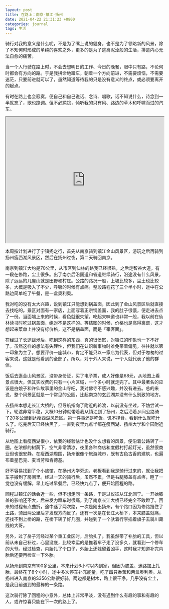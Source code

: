 ```yaml
---
layout: post
title: 在路上：南京-镇江-扬州
date: 2021-04-22 21:31:23 +0800
categories: journal
tags: 生活
---
```


骑行对我的意义是什么呢，不是为了嘴上说的健身，也不是为了领略新的风景，除了不知何时形成的单纯的喜欢之外，更多的是为了逃离泥淖般的生活，排遣内心无法自愈的痛苦。

当一个人行驶在路上时，不会去想明日的工作、今日的晚餐，眼中只有路，不论何时都会有方向的路。于是我拼命地蹬车，朝着一个方向前进，不需要烦恼，不需要迷茫，只要前进就可以了，虽然知道等待我的只是没有意义的终点，或必须要离开的起点。

有时在路上也会寂寞，便自己和自己说话、念诗、唱歌，话不知说什么，诗念到一半就忘了，歌也跑调。但不必尴尬，倾听我的只有风、路边的草木和呼啸而过的汽车。

<iframe src="https://www.google.com/maps/d/embed?mid=1mHTHszyBUV7-d3onPxnAlXovH8kqigme" width="100%" height="400"></iframe>

本周按计划进行了宁镇扬之行，首先从南京骑到镇江金山风景区，游玩之后再骑到扬州瘦西湖风景区，然后在扬州过夜，第二天骑回南京。

南京到镇江大约是70公里，从市区到仙林的路我已经很熟，之后走智谷大道，有一段在修路，尘土很多。出了南京后沿国道和省道继续骑行，沿途没有什么风景，除了远远的几座山就是田野和村庄。公路的路况一般，上坡比较多，尘土也比较多，大概是吸入了不少，呼吸的时候有点痛。整段路程花了三个半小时，途中在公路边简单吃了午餐，是一盒奥利奥。

我对吃的没有太大兴趣，说到镇江只能想到锅盖面，因此到了金山风景区后就直接去找吃的。景区对面有一家店，上面写着正宗锅盖面，我的肚子很饿，便走进去点了一份。当面端上来的时候，看色就很失望，吃起来味道也非常一般，我以前在仙林读书时吃过锅盖面，绝对不是这样的。等结账的时候，价格也是高得离谱，这才想起来菜单上并没有标价格，这不是锅盖面，而是「宰客面」。

在经过了长途跋涉后，吃到这样的东西，真的很愤怒，对镇江的印象也一下不好了。虽然这样的想法有失理性，但我们在认识新事物时难免带着偏见，往往就以第一印象为主了。想要评价一座城市，肯定不能只以一家店为代表，但对于匆匆的过客来说，这就是他看到的全部了。所以，对于外人来说，一个人就代表了他的群体。

饭后去逛金山风景区，没带身份证，买了电子票，成人好像是68元，从地图上看景点很大，但其实收费的只有一小片区域，一个多小时就走完了。其中最著名的应该是白娘子和许仙故事里的金山寺吧，我对佛寺不感兴趣，并没有进去。总的来说，整个风景区就是一个常见的公园，比起南京的玄武湖并没有什么别致的地方。

去扬州本想走长江大桥的，但导航指向了附近的轮渡，以前没有坐过，不妨尝试一下。轮渡非常平稳，大概10分钟就带着我从镇江到了扬州，之后沿着乡间公路骑了20多公里到达瘦西湖风景区。第一件事还是吃饭，饥不择食，看到什么就吃什么了。吃完后天已经快黑了，一直到夜里九点半都在瘦西湖、扬州大学和个园附近骑行。

从地图上看瘦西湖很小，依我的经验估计也没什么想看的风景，便沿着公路转了一圈，在浓郁的树荫下，空气非常清凉，夜里各种商店和度假村打起灯光，虽然很商业但也很安静。在瘦西湖周围，扬州很像个旅游城市，既有古色古香的建筑，也遍布着星巴克、麦当劳和肯德基。

好不容易找到了个小旅馆，在扬州大学旁边，老板看到我是骑行过来的，就让我把车子搬到了房间里。经过一天的骑行后，虽然不累，但是右腿膝盖有点疼，睡了一觉也没有缓解。早上吃过早餐后，已经快九点了，便开始回程的路。

回程过镇江的话会近一些，但不想走同一条路，于是过仪征从江北回宁。一开始膝盖的影响还不大，后来发力蹬车时很痛，到了南京长江大桥已经完全不敢蹬了。回来的过程有点曲折，途中迷了两次路，一次是刚出扬州，有个路口因为修路挡住了土路，骑出两公里后才发现方向反了。还有一次是在长江大桥下，本来膝盖就痛，还找不到上桥的路，在桥下转了好几圈，并碰到了一个驮着行李插着旗子去骑川藏线的大哥。

另外，过了岳子河经过某个重工业区时，后胎扎了。我虽然带了补胎的工具，但以前从未自己补过，心里没底，比较幸运的是推着车子走了没多久，就看到一个修车的大爷。经过检查，内胎扎了个口子，外胎上还残留着凶手，这时我才知道补完内胎后还要再检查一下外胎。

从扬州到南京有100多公里，本来计划6小时以内到家，但因为膝盖、迷路加上扎胎，最终花了8个小时，途中多次停车补充能量，吃了四只香蕉和两盒奥利奥。从扬州进入南京的S356公路很好骑，两边都是树木，路上很干净，几乎没有尘土，是我目前遇到的最棒的一条路。

这次骑行除了回程的小意外，总体上非常平淡，没有遇到什么有趣的事和有趣的人，或许惊喜只能在下一次的路上了。
